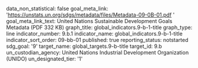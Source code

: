 data_non_statistical: false
goal_meta_link: 'https://unstats.un.org/sdgs/metadata/files/Metadata-09-0B-01.pdf '
goal_meta_link_text: United Nations Sustainable Development Goals Metadata (PDF 332
  KB)
graph_title: global_indicators.9-b-1-title
graph_type: line
indicator_number: 9.b.1
indicator_name: global_indicators.9-b-1-title
indicator_sort_order: 09-bb-01
published: true
reporting_status: notstarted
sdg_goal: '9'
target_name: global_targets.9-b-title
target_id: 9.b
un_custodian_agency: United Nations Industrial Development Organization (UNIDO)
un_designated_tier: '1'